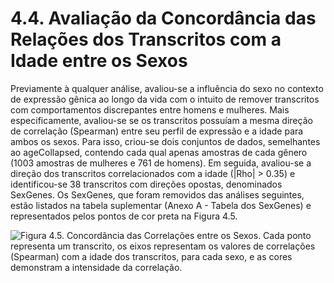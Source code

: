 # 4.4. Avaliação da Concordância das Relações dos Transcritos com a Idade entre os Sexos

Previamente à qualquer análise, avaliou-se a influência do sexo no contexto de expressão gênica ao longo da vida com o intuito de remover transcritos com comportamentos discrepantes entre homens e mulheres. Mais especificamente, avaliou-se se os transcritos possuíam a mesma direção de correlação \(Spearman\) entre seu perfil de expressão e a idade para ambos os sexos. Para isso, criou-se dois conjuntos de dados, semelhantes ao ageCollapsed, contendo cada qual apenas amostras de cada gênero \(1003 amostras de mulheres e 761 de homens\). Em seguida, avaliou-se a direção dos transcritos correlacionados com a idade \(\|Rho\| &gt; 0.35\) e identificou-se 38 transcritos com direções opostas, denominados SexGenes. Os SexGenes, que foram removidos das análises seguintes, estão listados na tabela suplementar \(Anexo A - Tabela dos SexGenes\) e representados pelos pontos de cor preta na Figura 4.5.

![Figura 4.5. Concord&#xE2;ncia das Correla&#xE7;&#xF5;es entre os Sexos. Cada ponto representa um transcrito, os eixos representam os valores de correla&#xE7;&#xF5;es \(Spearman\) com a idade dos transcritos, para cada sexo, e as cores demonstram a intensidade da correla&#xE7;&#xE3;o.](https://lh6.googleusercontent.com/1OFtgX8qSno_ahLNtzEi3I8VWw9FiE_5ne-h_hhfAUnaWtkJgvXSd5wpEafyXZj8BXonmIU9OlaIuyZq-hIeZ2NOUChxGZVJNFZqlKDDYlgbI2I6yzvBo84l2xe1e-4mmfn7i35s=s0)

